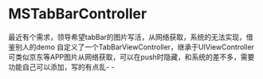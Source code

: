 # MSTabBarController
最近有个需求，领导希望tabBar的图片写活，从网络获取，系统的无法实现，借鉴别人的demo
自定义了一个TabBarViewController，继承于UIViewController
可类似京东等APP图片从网络获取，可以在push时隐藏，和系统的差不多，需要功能自己可以添加，写的有点乱- -
